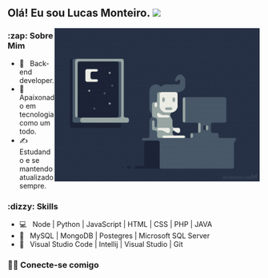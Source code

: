 <h2> Olá! Eu sou Lucas Monteiro. <img src="https://github.com/souvikguria98/souvikguria98/blob/master/Hi.gif" width="25"></h2>
<img align="right" alt="GIF" src="https://github.com/devSouvik/devSouvik/blob/master/1.gif" width="410"/>
<h3> :zap: Sobre Mim </h3>

- :briefcase: &nbsp; Back-end developer.
- :seedling: &nbsp; Apaixonado em tecnologia como um todo.
- :writing_hand: &nbsp; Estudando e se mantendo atualizado sempre.

<h3> :dizzy:  Skills</h3>

- :computer: &nbsp; Node | Python | JavaScript | HTML | CSS | PHP  | JAVA
- :rotating_light:  &nbsp;  MySQL | MongoDB | Postegres | Microsoft SQL Server 
- :wrench: &nbsp; Visual Studio Code | Intellij | Visual Studio | Git





<h3> 🤝🏻 Conecte-se comigo </h3>



